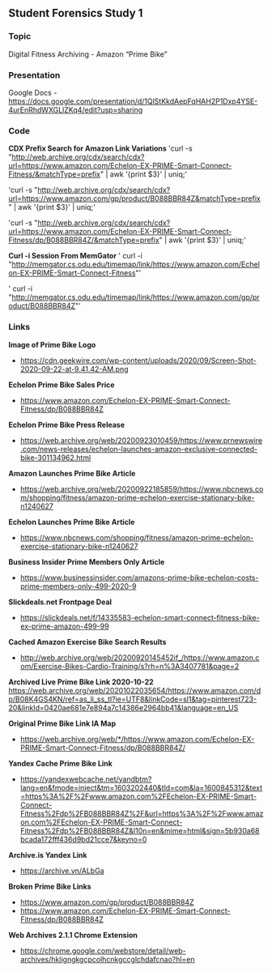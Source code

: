 ## Student Forensics Study 1

### Topic

Digital Fitness Archiving - Amazon “Prime Bike”


### Presentation

Google Docs - https://docs.google.com/presentation/d/1QlStKkdAepFqHAH2P1Dxp4YSE-4urEnRhdWXGLlZKq4/edit?usp=sharing


### Code

**CDX Prefix Search for Amazon Link Variations**
'curl -s "http://web.archive.org/cdx/search/cdx?url=https://www.amazon.com/Echelon-EX-PRIME-Smart-Connect-Fitness/&matchType=prefix" | awk '{print $3}' | uniq;'

'curl -s "http://web.archive.org/cdx/search/cdx?url=https://www.amazon.com/gp/product/B088BBR84Z&matchType=prefix" | awk '{print $3}' | uniq;'

'curl -s "http://web.archive.org/cdx/search/cdx?url=https://www.amazon.com/Echelon-EX-PRIME-Smart-Connect-Fitness/dp/B088BBR84Z/&matchType=prefix" | awk '{print $3}' | uniq;'

**Curl -i Session From MemGator**
' curl -i "http://memgator.cs.odu.edu/timemap/link/https://www.amazon.com/Echelon-EX-PRIME-Smart-Connect-Fitness"'

' curl -i "http://memgator.cs.odu.edu/timemap/link/https://www.amazon.com/gp/product/B088BBR84Z"'


### Links

**Image of Prime Bike Logo**
- https://cdn.geekwire.com/wp-content/uploads/2020/09/Screen-Shot-2020-09-22-at-9.41.42-AM.png

**Echelon Prime Bike Sales Price**
- https://www.amazon.com/Echelon-EX-PRIME-Smart-Connect-Fitness/dp/B088BBR84Z

**Echelon Prime Bike Press Release**
- https://web.archive.org/web/20200923010459/https://www.prnewswire.com/news-releases/echelon-launches-amazon-exclusive-connected-bike-301134962.html

**Amazon Launches Prime Bike Article**
- https://web.archive.org/web/20200922185859/https://www.nbcnews.com/shopping/fitness/amazon-prime-echelon-exercise-stationary-bike-n1240627

**Echelon Launches Prime Bike Article**
- https://www.nbcnews.com/shopping/fitness/amazon-prime-echelon-exercise-stationary-bike-n1240627

**Business Insider Prime Members Only Article**
- https://www.businessinsider.com/amazons-prime-bike-echelon-costs-prime-members-only-499-2020-9

**Slickdeals.net Frontpage Deal**
- https://slickdeals.net/f/14335583-echelon-smart-connect-fitness-bike-ex-prime-amazon-499-99

**Cached Amazon Exercise Bike Search Results**
- http://web.archive.org/web/20200920145452if_/https://www.amazon.com/Exercise-Bikes-Cardio-Training/s?rh=n%3A3407781&page=2

**Archived Live Prime Bike Link 2020-10-22**
https://web.archive.org/web/20201022035654/https://www.amazon.com/dp/B08K4GS4KN/ref=as_li_ss_tl?ie=UTF8&linkCode=sl1&tag=pinterest723-20&linkId=0420ae681e7e894a7c14386e2964bb41&language=en_US

**Original Prime Bike Link IA Map**
- https://web.archive.org/web/*/https://www.amazon.com/Echelon-EX-PRIME-Smart-Connect-Fitness/dp/B088BBR84Z/

**Yandex Cache Prime Bike Link**
- https://yandexwebcache.net/yandbtm?lang=en&fmode=inject&tm=1603202440&tld=com&la=1600845312&text=https%3A%2F%2Fwww.amazon.com%2FEchelon-EX-PRIME-Smart-Connect-Fitness%2Fdp%2FB088BBR84Z%2F&url=https%3A%2F%2Fwww.amazon.com%2FEchelon-EX-PRIME-Smart-Connect-Fitness%2Fdp%2FB088BBR84Z&l10n=en&mime=html&sign=5b930a68bcada172fff436d9bd21cce7&keyno=0

**Archive.is Yandex Link**
- https://archive.vn/ALbGa

**Broken Prime Bike Links**
- https://www.amazon.com/gp/product/B088BBR84Z
- https://www.amazon.com/Echelon-EX-PRIME-Smart-Connect-Fitness/dp/B088BBR84Z

**Web Archives 2.1.1 Chrome Extension**
- https://chrome.google.com/webstore/detail/web-archives/hkligngkgcpcolhcnkgccglchdafcnao?hl=en





